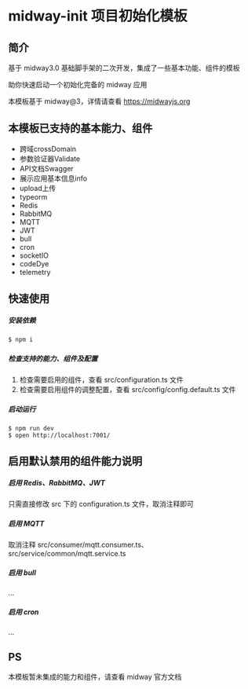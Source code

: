 # midway-init 项目初始化模板

## 简介

基于 midway3.0 基础脚手架的二次开发，集成了一些基本功能、组件的模板

助你快速启动一个初始化完备的 midway 应用



本模板基于 midway@3，详情请查看 https://midwayjs.org



## 本模板已支持的基本能力、组件

- 跨域crossDomain
- 参数验证器Validate
- API文档Swagger
- 展示应用基本信息info
- upload上传
- typeorm
- Redis
- RabbitMQ
- MQTT
- JWT
- bull
- cron
- socketIO
- codeDye
- telemetry



## 快速使用

##### 安装依赖

```bash
$ npm i
```

##### 检查支持的能力、组件及配置

1. 检查需要启用的组件，查看 src/configuration.ts 文件
2. 检查需要启用组件的调整配置，查看 src/config/config.default.ts 文件

##### 启动运行

```
$ npm run dev
$ open http://localhost:7001/
```



## 启用默认禁用的组件能力说明

##### 启用 Redis、RabbitMQ、JWT

只需直接修改 src 下的 configuration.ts 文件，取消注释即可

##### 启用 MQTT

取消注释 src/consumer/mqtt.consumer.ts、src/service/common/mqtt.service.ts

##### 启用 bull

...

##### 启用 cron

...



## PS

本模板暂未集成的能力和组件，请查看 midway 官方文档
